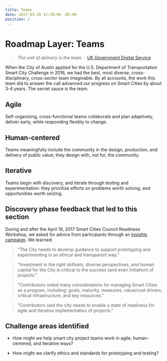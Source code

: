 ```yaml
---
title: Teams
date: 2017-03-28 12:30:00 -05:00
position: 2
---
```


# Roadmap Layer: Teams

> *The unit of delivery is the team.* - [UK Government Digital Service](https://gds.blog.gov.uk/2012/10/26/what-weve-learnt-about-scaling-agile/)

When the City of Austin applied for the U.S. Department of Transportation Smart City Challenge in 2016, we had the best, most diverse, cross-disciplinary, cross-sector team imaginable. By all accounts, the work this team did to answer the call advanced our progress on Smart Cities by about 3-4 years. The secret sauce is the team.

## Agile

Self-organizing, cross-functional teams collaborate and plan adaptively, deliver early, while responding flexibly to change.

## Human-centered

Teams meaningfully include the community in the design, production, and delivery of public value; they design with, not for, the community.

## Iterative

Teams begin with discovery, and iterate through testing and experimentation: they prioritize efforts on problems worth solving, and opportunities worth seizing.

## Discovery phase feedback that led to this section

During and after the April 18, 2017 Smart Cities Council Readiness Workshop, we asked for advice from participants through an [insights campaign](http://insights.austintexas.gov/Austin/1001/insights). We learned:

> "The City needs to develop guidance to support prototyping and experimenting in an ethical and transparent way."

> "Investment in the right skillsets, diverse perspectives, and human capital for the City is critical to the success (and even initiation) of projects."

> "Contributors noted many considerations for managing Smart Cities as a program, including: goals, maturity, measures, value/cost drivers, critical infrastructure, and key resources."

> "Contributors said the city needs to enable a state of readiness for agile and iterative implementation of projects."

## Challenge areas identified

* How might we help smart city project teams work in agile, human-centered, and iterative ways?

* How might we clarify ethics and standards for prototyping and testing?